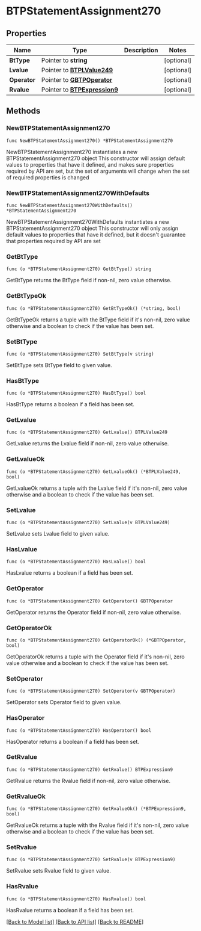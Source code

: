 # BTPStatementAssignment270

## Properties

Name | Type | Description | Notes
------------ | ------------- | ------------- | -------------
**BtType** | Pointer to **string** |  | [optional] 
**Lvalue** | Pointer to [**BTPLValue249**](BTPLValue249.md) |  | [optional] 
**Operator** | Pointer to [**GBTPOperator**](GBTPOperator.md) |  | [optional] 
**Rvalue** | Pointer to [**BTPExpression9**](BTPExpression9.md) |  | [optional] 

## Methods

### NewBTPStatementAssignment270

`func NewBTPStatementAssignment270() *BTPStatementAssignment270`

NewBTPStatementAssignment270 instantiates a new BTPStatementAssignment270 object
This constructor will assign default values to properties that have it defined,
and makes sure properties required by API are set, but the set of arguments
will change when the set of required properties is changed

### NewBTPStatementAssignment270WithDefaults

`func NewBTPStatementAssignment270WithDefaults() *BTPStatementAssignment270`

NewBTPStatementAssignment270WithDefaults instantiates a new BTPStatementAssignment270 object
This constructor will only assign default values to properties that have it defined,
but it doesn't guarantee that properties required by API are set

### GetBtType

`func (o *BTPStatementAssignment270) GetBtType() string`

GetBtType returns the BtType field if non-nil, zero value otherwise.

### GetBtTypeOk

`func (o *BTPStatementAssignment270) GetBtTypeOk() (*string, bool)`

GetBtTypeOk returns a tuple with the BtType field if it's non-nil, zero value otherwise
and a boolean to check if the value has been set.

### SetBtType

`func (o *BTPStatementAssignment270) SetBtType(v string)`

SetBtType sets BtType field to given value.

### HasBtType

`func (o *BTPStatementAssignment270) HasBtType() bool`

HasBtType returns a boolean if a field has been set.

### GetLvalue

`func (o *BTPStatementAssignment270) GetLvalue() BTPLValue249`

GetLvalue returns the Lvalue field if non-nil, zero value otherwise.

### GetLvalueOk

`func (o *BTPStatementAssignment270) GetLvalueOk() (*BTPLValue249, bool)`

GetLvalueOk returns a tuple with the Lvalue field if it's non-nil, zero value otherwise
and a boolean to check if the value has been set.

### SetLvalue

`func (o *BTPStatementAssignment270) SetLvalue(v BTPLValue249)`

SetLvalue sets Lvalue field to given value.

### HasLvalue

`func (o *BTPStatementAssignment270) HasLvalue() bool`

HasLvalue returns a boolean if a field has been set.

### GetOperator

`func (o *BTPStatementAssignment270) GetOperator() GBTPOperator`

GetOperator returns the Operator field if non-nil, zero value otherwise.

### GetOperatorOk

`func (o *BTPStatementAssignment270) GetOperatorOk() (*GBTPOperator, bool)`

GetOperatorOk returns a tuple with the Operator field if it's non-nil, zero value otherwise
and a boolean to check if the value has been set.

### SetOperator

`func (o *BTPStatementAssignment270) SetOperator(v GBTPOperator)`

SetOperator sets Operator field to given value.

### HasOperator

`func (o *BTPStatementAssignment270) HasOperator() bool`

HasOperator returns a boolean if a field has been set.

### GetRvalue

`func (o *BTPStatementAssignment270) GetRvalue() BTPExpression9`

GetRvalue returns the Rvalue field if non-nil, zero value otherwise.

### GetRvalueOk

`func (o *BTPStatementAssignment270) GetRvalueOk() (*BTPExpression9, bool)`

GetRvalueOk returns a tuple with the Rvalue field if it's non-nil, zero value otherwise
and a boolean to check if the value has been set.

### SetRvalue

`func (o *BTPStatementAssignment270) SetRvalue(v BTPExpression9)`

SetRvalue sets Rvalue field to given value.

### HasRvalue

`func (o *BTPStatementAssignment270) HasRvalue() bool`

HasRvalue returns a boolean if a field has been set.


[[Back to Model list]](../README.md#documentation-for-models) [[Back to API list]](../README.md#documentation-for-api-endpoints) [[Back to README]](../README.md)


